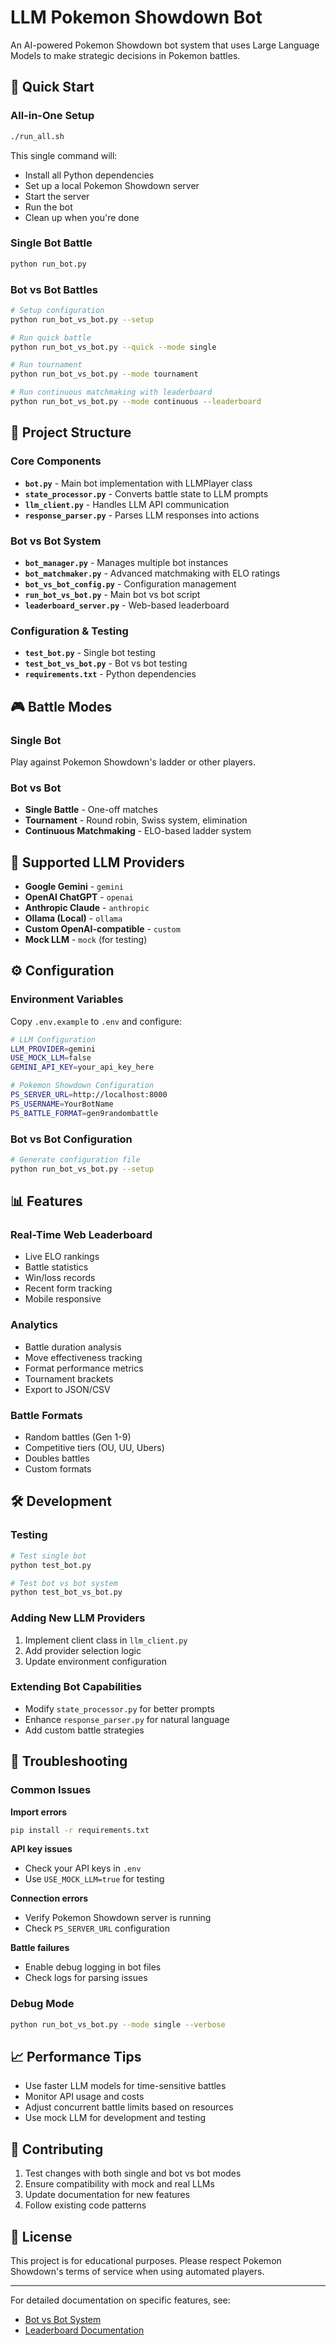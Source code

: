# LLM Pokemon Showdown Bot

An AI-powered Pokemon Showdown bot system that uses Large Language Models to make strategic decisions in Pokemon battles.

## 🚀 Quick Start

### All-in-One Setup
```bash
./run_all.sh
```

This single command will:
- Install all Python dependencies
- Set up a local Pokemon Showdown server
- Start the server
- Run the bot
- Clean up when you're done

### Single Bot Battle
```bash
python run_bot.py
```

### Bot vs Bot Battles
```bash
# Setup configuration
python run_bot_vs_bot.py --setup

# Run quick battle
python run_bot_vs_bot.py --quick --mode single

# Run tournament
python run_bot_vs_bot.py --mode tournament

# Run continuous matchmaking with leaderboard
python run_bot_vs_bot.py --mode continuous --leaderboard
```

## 📁 Project Structure

### Core Components
- **`bot.py`** - Main bot implementation with LLMPlayer class
- **`state_processor.py`** - Converts battle state to LLM prompts
- **`llm_client.py`** - Handles LLM API communication
- **`response_parser.py`** - Parses LLM responses into actions

### Bot vs Bot System
- **`bot_manager.py`** - Manages multiple bot instances
- **`bot_matchmaker.py`** - Advanced matchmaking with ELO ratings
- **`bot_vs_bot_config.py`** - Configuration management
- **`run_bot_vs_bot.py`** - Main bot vs bot script
- **`leaderboard_server.py`** - Web-based leaderboard

### Configuration & Testing
- **`test_bot.py`** - Single bot testing
- **`test_bot_vs_bot.py`** - Bot vs bot testing
- **`requirements.txt`** - Python dependencies

## 🎮 Battle Modes

### Single Bot
Play against Pokemon Showdown's ladder or other players.

### Bot vs Bot
- **Single Battle** - One-off matches
- **Tournament** - Round robin, Swiss system, elimination
- **Continuous Matchmaking** - ELO-based ladder system

## 🧠 Supported LLM Providers

- **Google Gemini** - `gemini`
- **OpenAI ChatGPT** - `openai`
- **Anthropic Claude** - `anthropic`
- **Ollama (Local)** - `ollama`
- **Custom OpenAI-compatible** - `custom`
- **Mock LLM** - `mock` (for testing)

## ⚙️ Configuration

### Environment Variables
Copy `.env.example` to `.env` and configure:

```bash
# LLM Configuration
LLM_PROVIDER=gemini
USE_MOCK_LLM=false
GEMINI_API_KEY=your_api_key_here

# Pokemon Showdown Configuration
PS_SERVER_URL=http://localhost:8000
PS_USERNAME=YourBotName
PS_BATTLE_FORMAT=gen9randombattle
```

### Bot vs Bot Configuration
```bash
# Generate configuration file
python run_bot_vs_bot.py --setup
```

## 📊 Features

### Real-Time Web Leaderboard
- Live ELO rankings
- Battle statistics
- Win/loss records
- Recent form tracking
- Mobile responsive

### Analytics
- Battle duration analysis
- Move effectiveness tracking
- Format performance metrics
- Tournament brackets
- Export to JSON/CSV

### Battle Formats
- Random battles (Gen 1-9)
- Competitive tiers (OU, UU, Ubers)
- Doubles battles
- Custom formats

## 🛠️ Development

### Testing
```bash
# Test single bot
python test_bot.py

# Test bot vs bot system
python test_bot_vs_bot.py
```

### Adding New LLM Providers
1. Implement client class in `llm_client.py`
2. Add provider selection logic
3. Update environment configuration

### Extending Bot Capabilities
- Modify `state_processor.py` for better prompts
- Enhance `response_parser.py` for natural language
- Add custom battle strategies

## 🐛 Troubleshooting

### Common Issues

**Import errors**
```bash
pip install -r requirements.txt
```

**API key issues**
- Check your API keys in `.env`
- Use `USE_MOCK_LLM=true` for testing

**Connection errors**
- Verify Pokemon Showdown server is running
- Check `PS_SERVER_URL` configuration

**Battle failures**
- Enable debug logging in bot files
- Check logs for parsing issues

### Debug Mode
```bash
python run_bot_vs_bot.py --mode single --verbose
```

## 📈 Performance Tips

- Use faster LLM models for time-sensitive battles
- Monitor API usage and costs
- Adjust concurrent battle limits based on resources
- Use mock LLM for development and testing

## 🤝 Contributing

1. Test changes with both single and bot vs bot modes
2. Ensure compatibility with mock and real LLMs
3. Update documentation for new features
4. Follow existing code patterns

## 📄 License

This project is for educational purposes. Please respect Pokemon Showdown's terms of service when using automated players.

---

For detailed documentation on specific features, see:
- [Bot vs Bot System](README_BOT_VS_BOT.md)
- [Leaderboard Documentation](leaderboardREADME.md)